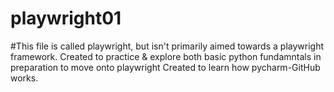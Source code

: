 # playwright01

#This file is called playwright, but isn't primarily aimed towards a playwright framework.
Created to practice & explore both basic python fundamntals in preparation to move onto playwright 
Created to learn how pycharm-GitHub works. 
